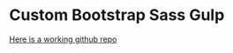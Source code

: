 # Custom Bootstrap Sass Gulp

[Here is a working github repo](https://github.com/kingluddite/custom-sass-bootstrap-gulp)
